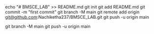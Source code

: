 echo "# BMSCE_LAB" >> README.md
  git init
  git add README.md
  git commit -m "first commit"
  git branch -M main
  git remote add origin git@github.com:Nachiketha237/BMSCE_LAB.git
  git push -u origin main



  git branch -M main
  git push -u origin main
